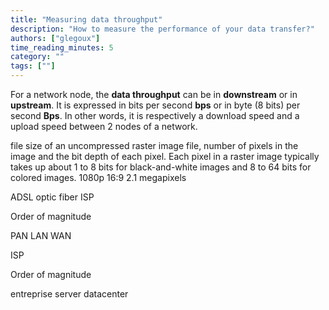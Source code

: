 ```yaml
---
title: "Measuring data throughput"
description: "How to measure the performance of your data transfer?"
authors: ["glegoux"]
time_reading_minutes: 5
category: ""
tags: [""]
---
```


For a network node, the **data throughput** can be in **downstream** or in **upstream**. It is expressed in bits per second **bps** or in byte (8 bits) per second **Bps**.
In other words, it is respectively a download speed and a upload speed between 2 nodes of a network.


file size of an uncompressed raster image file,
number of pixels in the image and the bit depth of each pixel.
Each pixel in a raster image typically takes up about 1 to 8 bits for black-and-white images and 8 to 64 bits for colored images.
1080p 16:9 2.1 megapixels


ADSL optic fiber ISP

Order of magnitude

PAN
LAN
WAN



ISP

Order of magnitude

entreprise
server
datacenter
